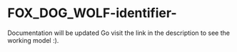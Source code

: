 # FOX_DOG_WOLF-identifier-
Documentation will be updated 
Go visit the link in the description to see the working model :).
